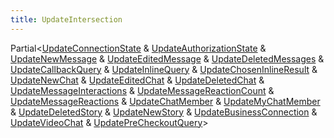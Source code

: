 ```yaml
---
title: UpdateIntersection
---
```


<div class="font-mono whitespace-pre"><span href="/">Partial</span><span class="opacity-50">&lt;</span><a href="/gh/types/updateconnectionstate"  >UpdateConnectionState</a> <span class="opacity-50">&amp;</span> <a href="/gh/types/updateauthorizationstate"  >UpdateAuthorizationState</a> <span class="opacity-50">&amp;</span> <a href="/gh/types/updatenewmessage"  >UpdateNewMessage</a> <span class="opacity-50">&amp;</span> <a href="/gh/types/updateeditedmessage"  >UpdateEditedMessage</a> <span class="opacity-50">&amp;</span> <a href="/gh/types/updatedeletedmessages"  >UpdateDeletedMessages</a> <span class="opacity-50">&amp;</span> <a href="/gh/types/updatecallbackquery"  >UpdateCallbackQuery</a> <span class="opacity-50">&amp;</span> <a href="/gh/types/updateinlinequery"  >UpdateInlineQuery</a> <span class="opacity-50">&amp;</span> <a href="/gh/types/updatechoseninlineresult"  >UpdateChosenInlineResult</a> <span class="opacity-50">&amp;</span> <a href="/gh/types/updatenewchat"  >UpdateNewChat</a> <span class="opacity-50">&amp;</span> <a href="/gh/types/updateeditedchat"  >UpdateEditedChat</a> <span class="opacity-50">&amp;</span> <a href="/gh/types/updatedeletedchat"  >UpdateDeletedChat</a> <span class="opacity-50">&amp;</span> <a href="/gh/types/updatemessageinteractions"  >UpdateMessageInteractions</a> <span class="opacity-50">&amp;</span> <a href="/gh/types/updatemessagereactioncount"  >UpdateMessageReactionCount</a> <span class="opacity-50">&amp;</span> <a href="/gh/types/updatemessagereactions"  >UpdateMessageReactions</a> <span class="opacity-50">&amp;</span> <a href="/gh/types/updatechatmember"  >UpdateChatMember</a> <span class="opacity-50">&amp;</span> <a href="/gh/types/updatemychatmember"  >UpdateMyChatMember</a> <span class="opacity-50">&amp;</span> <a href="/gh/types/updatedeletedstory"  >UpdateDeletedStory</a> <span class="opacity-50">&amp;</span> <a href="/gh/types/updatenewstory"  >UpdateNewStory</a> <span class="opacity-50">&amp;</span> <a href="/gh/types/updatebusinessconnection"  >UpdateBusinessConnection</a> <span class="opacity-50">&amp;</span> <a href="/gh/types/updatevideochat"  >UpdateVideoChat</a> <span class="opacity-50">&amp;</span> <a href="/gh/types/updateprecheckoutquery"  >UpdatePreCheckoutQuery</a><span class="opacity-50">&gt;</span></div>

